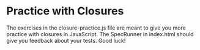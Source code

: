 # Practice with Closures

The exercises in the closure-practice.js file are meant to give you more practice with closures in JavaScript. The SpecRunner in index.html should give you feedback about your tests. Good luck!
